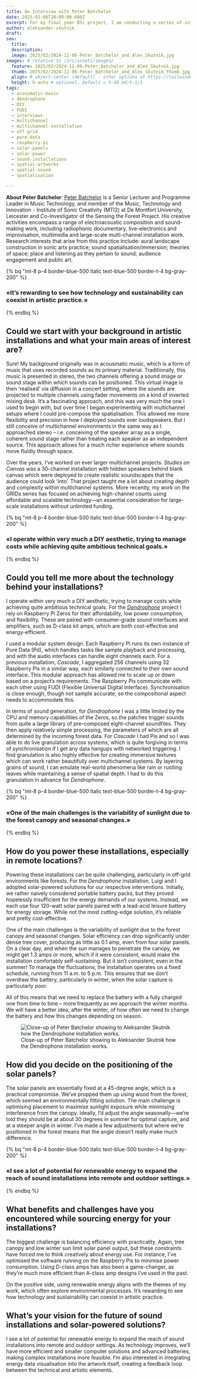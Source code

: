 ```yaml
---
title: An Interview with Peter Batchelor
date: 2025-02-08T10:00:00.000Z
excerpt: For my final year BSc project, I am conducting a series of interviews with artists who work with solar-powered solutions. Peter Batchelor is the creator of Dendrophone, a sound installation currently exhibited at the Alice Holt Forest that transforms environmental data from the forest into an auditory experience.
author: aleksander-skutnik
draft:
seo:
  title:
  description:
  image: 2025/02/2024-12-06-Peter_Batchelor_and_Alex_Skutnik.jpg
images: # relative to /src/assets/images/
  feature: 2025/02/2024-12-06-Peter_Batchelor_and_Alex_Skutnik.jpg
  thumb: 2025/02/2024-12-06-Peter_Batchelor_and_Alex_Skutnik_thumb.jpg
  align: # object-center (default) - other options at https://tailwindcss.com/docs/object-position
  height: h-auto # optional. Default = h-48 md:h-1/3
tags:
  - acousmatic-music
  - dendrophone
  - DIY
  - FUDI
  - interviews
  - multichannel
  - multichannel-installation
  - off-grid
  - pure-data
  - raspberry-pi
  - solar-panels
  - solar-power
  - sound-installations
  - spatial-artworks
  - spatial-sound
  - spatialisation

---
```


**About Peter Batchelor**: [Peter Batchelor](https://peterb.dmu.ac.uk/) is a Senior Lecturer and Programme Leader in Music Technology, and member of the Music, Technology and Innovation - Institute of Sonic Creativity (MTI2) at De Montfort University, Leicester and Co-Investigator of the Sensing the Forest Project. His creative activities encompass a range of electroacoustic composition and sound-making work, including radiophonic documentary, live-electronics and improvisation, multimedia and large-scale multi-channel installation work. Research interests that arise from this practice include: aural landscape construction in sonic arts practice; sound spatialisation/immersion; theories of space; place and listening as they pertain to sound; audience engagement and public art.

{% bq "mt-8 p-4 border-blue-500 italic text-blue-500 border-t-4 bg-gray-200" %}
<h3>«It’s rewarding to see how technology and sustainability can coexist in artistic practice.»</h3>
{% endbq %}

## Could we start with your background in artistic installations and what your main areas of interest are?

Sure! My background originally was in acousmatic music, which is a form of music that uses recorded sounds as its primary material. Traditionally, this music is presented in stereo, the two channels offering a sound image or sound stage within which sounds can be positioned.  This virtual image is then ‘realised’ via diffusion in a concert setting, where the sounds are projected to multiple channels using fader movements on a kind of inverted mixing desk. It’s a fascinating approach, and this was very much the one I used to begin with, but over time I began experimenting with multichannel setups where I could pre-compose the spatialisation. This allowed me more flexibility and precision in how I deployed sounds over loudspeakers. But I still conceive of multichannel environments in the same way as I approached stereo – i.e. conceiving of the speaker array as a single, coherent sound stage rather than treating each speaker as an independent source. This approach allows for a much richer experience where sounds move fluidly through space.

Over the years, I’ve worked on ever larger multichannel projects. *Studies on Canvas* was a 30-channel installation with hidden speakers behind blank canvas which were deployed to create realistic soundscapes that the audience could look ‘into’. That project taught me a lot about creating depth and complexity within multichannel systems. More recently, my work on the GRIDs series has focused on achieving high-channel counts using affordable and scalable technology—an essential consideration for large-scale installations without unlimited funding.

{% bq "mt-8 p-4 border-blue-500 italic text-blue-500 border-t-4 bg-gray-200" %}
<h3>«I operate within very much a DIY aesthetic, trying to manage costs while achieving quite ambitious technical goals.»</h3>
{% endbq %}

## Could you tell me more about the technology behind your installations?

I operate within very much a DIY aesthetic, trying to manage costs while achieving quite ambitious technical goals. For the *[Dendrophone](/exhibition/your-sonic-forest-dendrophone-peter-batchelor/)* project I rely on Raspberry Pi Zeros for their affordability, low power consumption, and flexibility. These are paired with consumer-grade sound interfaces and amplifiers, such as D-class kit amps, which are both cost-effective and energy-efficient.

I used a modular system design. Each Raspberry Pi runs its own instance of Pure Data (Pd), which handles tasks like sample playback and processing, and with the audio interfaces can handle eight channels each. For a previous installation, *Cascade*, I aggregated 256 channels using 32 Raspberry Pis in a similar way, each similarly connected to their own sound interface. This modular approach has allowed me to scale up or down based on a project’s requirements. The Raspberry Pis communicate with each other using FUDI (Flexible Universal Digital Interface). Synchronisation is close enough, though not sample accurate, so the compositional aspect needs to accommodate this.

In terms of sound generation, for *Dendrophone* I was a little limited by the CPU and memory capabilities of the Zeros, so the patches trigger sounds from quite a large library of pre-composed eight-channel soundfiles. They then apply relatively simple processing, the parameters of which are all determined by the incoming forest data. For *Cascade* I had Pis and so I was able to do live granulation across systems, which is quite forgiving in terms of synchronisation if I get any data hangups with networked triggering. I find granulation is also highly effective for creating immersive textures which can work rather beautifully over multichannel systems. By layering grains of sound, I can emulate real-world phenomena like rain or rustling leaves while maintaining a sense of spatial depth. I had to do this granulation in advance for *Dendrophone*.

{% bq "mt-8 p-4 border-blue-500 italic text-blue-500 border-t-4 bg-gray-200" %}
<h3>«One of the main challenges is the variability of sunlight due to the forest canopy and seasonal changes.»</h3>
{% endbq %}

## How do you power these installations, especially in remote locations?

Powering these installations can be quite challenging, particularly in off-grid environments like forests. For the *Dendrophone* installation, Luigi and I adopted solar-powered solutions for our respective interventions. Initially, we rather naively considered portable battery packs, but they proved hopelessly insufficient for the energy demands of our systems. Instead, we each use four 120-watt solar panels paired with a lead-acid leisure battery for energy storage. While not the most cutting-edge solution, it’s reliable and pretty cost-effective.

One of the main challenges is the variability of sunlight due to the forest canopy and seasonal changes. Solar efficiency can drop significantly under dense tree cover, producing as little as 0.1 amp, even from four solar panels. On a clear day, and when the sun manages to penetrate the canopy, we might get 1.3 amps or more, which if it were consistent, would make the installation comfortably self-sustaining. But it isn’t consistent, even in the summer! To manage the fluctuations, the installation operates on a fixed schedule, running from 11 a.m. to 5 p.m. This ensures that we don’t overdraw the battery, particularly in winter, when the solar capture is particularly poor.

All of this means that we need to replace the battery with a fully charged one from time to time – more frequently as we approach the winter months. We will have a better idea, after the winter, of how often we need to change the battery and how this changes depending on season.

<div class="flex justify-center items-center">
<figure>
<img class="mt-4 mb-4" src="/assets/images/2025/02/2024-12-06-Peter_Batchelor_and_Alex_Skutnik_closeup.jpg" alt="Close-up of Peter Batchelor showing to Aleksander Skutnik how the Dendrophone installation works.">
<figcaption>Close-up of Peter Batchelor showing to Aleksander Skutnik how the Dendrophone installation works.</figcaption>
</figure>
</div>

## How did you decide on the positioning of the solar panels?

The solar panels are essentially fixed at a 45-degree angle, which is a practical compromise.  We’ve propped them up using wood from the forest, which seemed an environmentally fitting solution. The main challenge is optimising placement to maximise sunlight exposure while minimising interference from the canopy. Ideally, I’d adjust the angle seasonally—we’re told they should be at about 30 degrees in summer for optimal capture, and at a steeper angle in winter. I’ve made a few adjustments but where we’re positioned in the forest means that the angle doesn’t really make much difference.

{% bq "mt-8 p-4 border-blue-500 italic text-blue-500 border-t-4 bg-gray-200" %}
<h3>«I see a lot of potential for renewable energy to expand the reach of sound installations into remote and outdoor settings.»</h3>
{% endbq %}

## What benefits and challenges have you encountered while sourcing energy for your installations?

The biggest challenge is balancing efficiency with practicality. Again, tree canopy and low winter sun limit solar panel output, but these constraints have forced me to think creatively about energy use. For instance, I’ve optimised the software running on the Raspberry Pis to minimise power consumption. Using D-class amps has also been a game-changer, as they’re much more efficient than A-class amp designs I’ve used in the past.

On the positive side, using renewable energy aligns with the themes of my work, which often explore environmental processes. It’s rewarding to see how technology and sustainability can coexist in artistic practice.

## What’s your vision for the future of sound installations and solar-powered solutions?

I see a lot of potential for renewable energy to expand the reach of sound installations into remote and outdoor settings. As technology improves, we’ll have more efficient and smaller computer solutions and advanced batteries, making complex installations more feasible. I’m also interested in integrating energy data visualisation into the artwork itself, creating a feedback loop between the technical and artistic elements.
